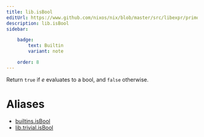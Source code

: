 ```yaml
---
title: lib.isBool
editUrl: https://www.github.com/nixos/nix/blob/master/src/libexpr/primops.cc
description: lib.isBool
sidebar:

    badge:
        text: Builtin
        variant: note

    order: 8
---
```


Return `true` if *e* evaluates to a bool, and `false` otherwise.


# Aliases

- [builtins.isBool](reference/builtins/builtins-isBool)
- [lib.trivial.isBool](reference/lib/trivial/lib-trivial-isBool)


